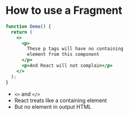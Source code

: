 # How to use a Fragment

```jsx
function Demo() { 
  return (
    <>
      <p>
        These p tags will have no containing 
        element from this component
      </p>
      <p>And React will not complain</p> 
    </>
  );
}
```

- `<>` and `</>`
- React treats like a containing element
- But no element in output HTML
